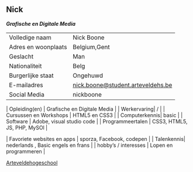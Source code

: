 

## Nick
***Grafische en Digitale Media***

|  |      |
| ----- |    ----     |
| Volledige naam |    Nick Boone      |
| Adres en woonplaats|    Belgium,Gent     |
| Geslacht |    Man     |
| Nationaliteit |    Belg      |
| Burgerlijke staat|   Ongehuwd    |
| E-mailadres |    nick.boone@student.arteveldehs.be     |
| Social Media |    nickboone     |

| Opleiding(en) |    Grafische en Digitale Media     |
| Werkervaring|    /     |
| Cursussen en Workshops |    HTML5 en CSS3     |
| Computerkennis|   basic    |
| Software |    Adobe, visual studio code     |
| Programmeertalen |    CSS3, HTML5, JS, PHP, MySOl     |

| Favoriete websites en apps |   sporza, Facebook, codepen     |
| Talenkennis|   nederlands , Basic engels en frans    |
| hobby’s / interesses |    Lopen en programmeren     |


[Arteveldehogeschool](http://www.arteveldehogeschool.be'website')
